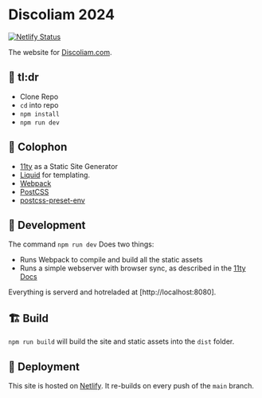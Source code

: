 # Discoliam 2024

[![Netlify Status](https://api.netlify.com/api/v1/badges/5a9f23c5-b054-416f-9631-b2a28c9c55b0/deploy-status)](https://app.netlify.com/sites/discoliam-2022/deploys)

The website for [Discoliam.com](https://discoliam.com/).

## 💁 tl:dr

- Clone Repo
- `cd` into repo
- `npm install`
- `npm run dev`

## 📝 Colophon

- [11ty](https://www.11ty.dev/) as a Static Site Generator
- [Liquid](https://liquidjs.com/) for templating.
- [Webpack](https://webpack.js.org/)
- [PostCSS](https://postcss.org/)
- [postcss-preset-env](https://preset-env.cssdb.org/)

## 🚧 Development

The command `npm run dev` Does two things:

- Runs Webpack to compile and build all the static assets
- Runs a simple webserver with browser sync, as described in the [11ty Docs](https://www.11ty.dev/docs/usage/#re-run-eleventy-when-you-save)

Everything is serverd and hotreladed at [http://localhost:8080].

## 🏗 Build

`npm run build` will build the site and static assets into the `dist` folder.

## 🚀 Deployment

This site is hosted on [Netlify](https://netlify.com). It re-builds on every push of the `main` branch.
